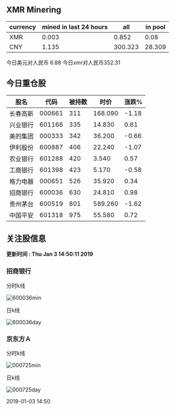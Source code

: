## XMR Minering

|currency|mined in last 24 hours|all|in pool|
|---|---|---|---|
|XMR|0.003|0.852|0.08|
|CNY|1.135|300.323|28.309|

今日美元对人民币 6.88	今日xmr对人民币352.31


## 今日重仓股 

|股名|代码|被持数|时价|涨跌%|
|---|---|---|---|---|
|长春高新|000661|311|168.090|-1.18|
|兴业银行|601166|335|14.830|0.61|
|美的集团|000333|342|36.200|-0.66|
|伊利股份|600887|406|22.240|-1.07|
|农业银行|601288|420|3.540|0.57|
|工商银行|601398|423|5.170|-0.58|
|格力电器|000651|526|35.920|0.34|
|招商银行|600036|630|24.810|0.98|
|贵州茅台|600519|801|589.260|-1.62|
|中国平安|601318|975|55.580|0.72|

## 关注股信息
**更新时间 : Thu Jan  3 14:50:11 2019**
### 招商银行 
分时k线

![600036min](http://image.sinajs.cn/newchart/min/n/sh600036.gif)

日k线

![600036day](http://image.sinajs.cn/newchart/daily/n/sh600036.gif)

### 京东方Ａ 
分时k线

![000725min](http://image.sinajs.cn/newchart/min/n/sz000725.gif)

日k线

![000725day](http://image.sinajs.cn/newchart/daily/n/sz000725.gif)

2019-01-03 14:50